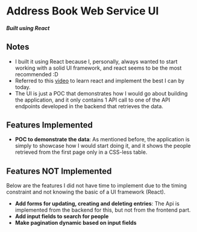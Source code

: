 # Address Book Web Service UI
##### Built using React

## Notes

- I built it using React because I, personally, always wanted to start working with a solid UI framework, and react seems to be the most recommended :D
- Referred to this [video](https://www.youtube.com/watch?v=4UZrsTqkcW4&t=4s) to learn react and implement the best I can by today.
- The UI is just a POC that demonstrates how I would go about building the application, and it only contains 1 API call to one of the API endpoints developed in the backend that retrieves the data.

## Features Implemented

- **POC to demonstrate the data**: As mentioned before, the application is simply to showcase how I would start doing it, and it shows the people retrieved from the first page only in a CSS-less table.

## Features NOT Implemented
Below are the features I did not have time to implement due to the timing constraint and not knowing the basic of a UI framework (React).
- **Add forms for updating, creating and deleting entries**: The Api is implemented from the backend for this, but not from the frontend part.
- **Add input fields to search for people**
- **Make pagination dynamic based on input fields**
